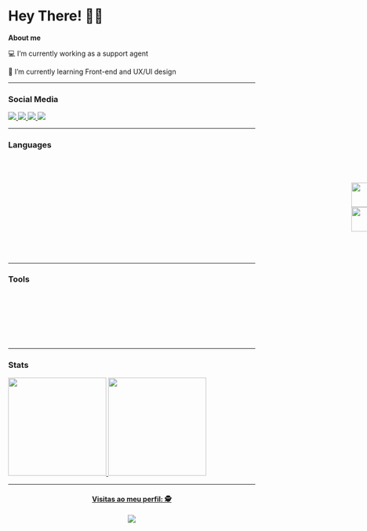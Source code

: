 <h1> Hey There! 🖖🖖 </h1>

 <p><strong> About me </strong><p>
 <p> 💻 I’m currently working as a support agent </p>
 <p> 🌱 I’m currently learning Front-end and UX/UI design </p> 

<hr>
   <h3> Social Media </h3>
   
   <a href="https://www.facebook.com/matheus.brasil.391" target="_blank"> <img src="https://img.shields.io/badge/Facebook-1877F2?style=for-the-badge&logo=facebook&logoColor=white"/> </a>
   <a href="https://www.instagram.com/matheus_brasil95/" target="_blank"> <img src="https://img.shields.io/badge/Instagram-E4405F?style=for-the-badge&logo=instagram&logoColor=white"/> </a>
   <a href="https://www.linkedin.com/in/matheusbrasil95/" target="_blank"> <img src="https://img.shields.io/badge/LinkedIn-0077B5?style=for-the-badge&logo=linkedin&logoColor=white"/> </a>
   <a href="mailto:brasil.m.95@gmail.com" target="_blank"> <img src="https://img.shields.io/badge/Gmail-D14836?style=for-the-badge&logo=gmail&logoColor=white"/> </a>

   
<hr>
  
<h3> Languages </h3>
   <div style="display:inline-block">
     <img style="margin-left:100em" height="50" width="50" src="https://cdn.jsdelivr.net/gh/devicons/devicon/icons/html5/html5-plain-wordmark.svg" />
     <img style="margin-left:50em" height="50" width="50" src="https://cdn.jsdelivr.net/gh/devicons/devicon/icons/javascript/javascript-plain.svg" />
     <img style="margin-left:50em" height="50" width="50" src="https://cdn.jsdelivr.net/gh/devicons/devicon/icons/css3/css3-plain-wordmark.svg" />
     <img style="margin-left:100em" height="50" width="50" src="https://cdn.jsdelivr.net/gh/devicons/devicon/icons/react/react-original.svg" />

   </div>

<hr>

<h3> Tools </h3>
   <div style="display:inline-block">
     <img style="margin-left:100em" height="50" width="50" img src="https://cdn.jsdelivr.net/gh/devicons/devicon/icons/xd/xd-line.svg" />
     <img style="margin-left:100em" height="50" width="50" src="https://cdn.jsdelivr.net/gh/devicons/devicon/icons/vscode/vscode-original.svg" />
   </div>
<hr>
  
 <h3> Stats </h3> 
 
<div>
  <a href="https://github.com/Matheus-Pereira95">
  <img height="200em" src="https://github-readme-stats.vercel.app/api?username=Matheus-Pereira95&show_icons=true&theme=dark"/>
  <img height="200em" src="https://github-readme-stats.vercel.app/api/top-langs/?username=Matheus-Pereira95&layout=compact)](https://github.com/Matheus-Pereira95/github-readme-stats">

</div>
 
 <hr>
  
 <h4 align="center"> Visitas ao meu perfil: 🕵️ </h4>
  
  <p align="center">
   <img alingn="center" src="https://profile-counter.glitch.me/Matheus-Pereira95/count.svg" />
 </p>

<!--
**Matheus-Pereira95/Matheus-Pereira95** is a ✨ _special_ ✨ repository because its `README.md` (this file) appears on your GitHub profile.

Here are some ideas to get you started:

- 🔭 I’m currently working on ...
- 🌱 I’m currently learning ...
- 👯 I’m looking to collaborate on ...
- 🤔 I’m looking for help with ...
- 💬 Ask me about ...
- 📫 How to reach me: ...
- 😄 Pronouns: ...
- ⚡ Fun fact: ...
-->
